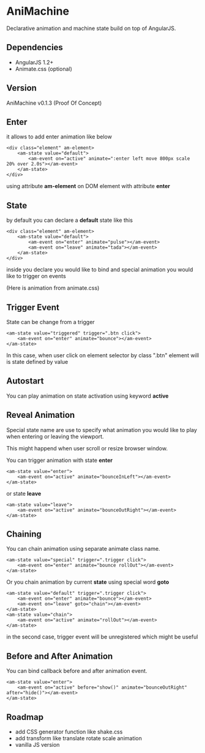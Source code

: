 AniMachine
==========

Declarative animation and machine state build on top of AngularJS.

Dependencies
------------
- AngularJS 1.2+
- Animate.css (optional)

Version
-------
AniMachine v0.1.3 (Proof Of Concept)

Enter
--------

it allows to add enter animation like below
```
<div class="element" am-element>
	<am-state value="default">
		<am-event on="active" animate=":enter left move 800px scale 20% over 2.0s"></am-event>
	</am-state>
</div>
```
using attribute __am-element__ on DOM element with attribute __enter__

State
-----

by default you can declare a __default__ state like this
```
<div class="element" am-element>
	<am-state value="default">
		<am-event on="enter" animate="pulse"></am-event>
		<am-event on="leave" animate="tada"></am-event>
	</am-state>
</div>
```

inside you declare you would like to bind and special animation you would like to trigger on events

(Here is animation from animate.css)

Trigger Event
--------------

State can be change from a trigger
```
<am-state value="triggered" trigger=".btn click">
	<am-event on="enter" animate="bounce"></am-event>
</am-state>
```

In this case, when user click on element selector by class ".btn" element will is state defined by value

Autostart
---------

You can play animation on state activation using keyword __active__

Reveal Animation
----------------

Special state name are use to specify what animation you would like to play when entering or leaving the viewport.

This might happend when user scroll or resize browser window.

You can trigger animation with state __enter__
```
<am-state value="enter">
	<am-event on="active" animate="bounceInLeft"></am-event>
</am-state>
```

or state __leave__
```
<am-state value="leave">
	<am-event on="active" animate="bounceOutRight"></am-event>
</am-state>
```

Chaining
--------

You can chain animation using separate animate class name.

```
<am-state value="special" trigger=".trigger click">
	<am-event on="enter" animate="bounce rollOut"></am-event>
</am-state>
```

Or you chain animation by current __state__ using special word __goto__ 

```
<am-state value="default" trigger=".trigger click">
	<am-event on="enter" animate="bounce"></am-event>
	<am-event on="leave" goto="chain"></am-event>
</am-state>
<am-state value="chain">
	<am-event on="active" animate="rollOut"></am-event>
</am-state>
```

in the second case, trigger event will be unregistered which might be useful

Before and After Animation
--------------------------

You can bind callback before and after animation event.

```
<am-state value="enter">
	<am-event on="active" before="show()" animate="bounceOutRight" after="hide()"></am-event>
</am-state>
```

Roadmap
-------
- add CSS generator function like shake.css
- add transform like translate rotate scale animation
- vanilla JS version